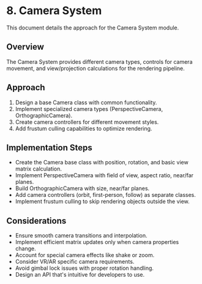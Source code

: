 # 8. Camera System

This document details the approach for the Camera System module.

## Overview

The Camera System provides different camera types, controls for camera movement, and view/projection calculations for the rendering pipeline.

## Approach

1. Design a base Camera class with common functionality.
2. Implement specialized camera types (PerspectiveCamera, OrthographicCamera).
3. Create camera controllers for different movement styles.
4. Add frustum culling capabilities to optimize rendering.

## Implementation Steps

- Create the Camera base class with position, rotation, and basic view matrix calculation.
- Implement PerspectiveCamera with field of view, aspect ratio, near/far planes.
- Build OrthographicCamera with size, near/far planes.
- Add camera controllers (orbit, first-person, follow) as separate classes.
- Implement frustum culling to skip rendering objects outside the view.

## Considerations

- Ensure smooth camera transitions and interpolation.
- Implement efficient matrix updates only when camera properties change.
- Account for special camera effects like shake or zoom.
- Consider VR/AR specific camera requirements.
- Avoid gimbal lock issues with proper rotation handling.
- Design an API that's intuitive for developers to use.
